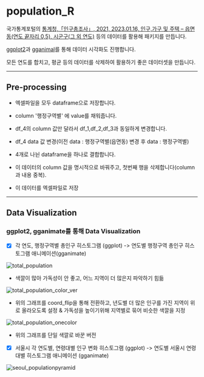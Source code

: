 # population_R

국가통계포털의 [통계청,「인구총조사」, 2021, 2023.01.16, 인구,가구 및 주택 – 읍면동(연도 끝자리 0,5), 시군구(그 외 연도)](https://kosis.kr/statHtml/statHtml.do?orgId=101&tblId=DT_1IN1503&conn_path=I2) 등의 데이터를 활용해 패키지를 만듭니다.

[ggplot2](http://aispiration.com/R-ecology-lesson/kr/05-visualization-ggplot2.html)과 [gganimal](https://gganimate.com/)를 통해 데이터 시각화도 진행합니다.

모든 연도를 합치고, 평균 등의 데이터를 삭제하여 활용하기 좋은 데이터셋을 만듭니다.

---

## Pre-processing

- 엑셀파일을 모두 dataframe으로 저장합니다.

- column '행정구역별' 에 value를 채워줍니다.

- df_4의 column 값만 달라서 df_1,df_2,df_3과 동일하게 변경합니다.

- df_4 data 값 변경(이전 data : 행정구역별(읍면동) 변경 후 data : 행정구역별)

- 4개로 나뉜 dataframe을 하나로 결합합니다.

- 이 데이터의 column 값을 명시적으로 바꿔주고, 첫번째 행을 삭제합니다(column과 내용 중복).

- 이 데이터를 엑셀파일로 저장

---

## Data Visualization



### ggplot2, gganimate를 통해 Data Visualization


- [x] 각 연도, 행정구역별 총인구 히스토그램 (ggplot) -> 연도별 행정구역 총인구 히스토그램 애니메이션(gganimate)
  
  
![total_population](https://user-images.githubusercontent.com/86904141/214488927-89211470-8c21-4421-bc45-7fb22f12e4f8.gif)

- 색깔이 많아 가독성이 안 좋고, 어느 지역이 더 많은지 파악하기 힘듦

![total_population_color_ver](https://user-images.githubusercontent.com/86904141/214770781-d29bea28-b888-4f80-926c-2b7c5a8dc95d.gif)

- 위의 그래프를 coord_flip을 통해 전환하고, 년도별 더 많은 인구를 가진 지역이 위로 올라오도록 설정 & 가독성을 높이기위해 지역별로 묶어 비슷한 색깔을 지정

![total_population_onecolor](https://user-images.githubusercontent.com/86904141/214772691-49514a72-3627-47bb-b6bc-24743ba7ccc9.gif)

- 위의 그래프를 단일 색깔로 바꾼 버전
  
- [x] 서울시 각 연도별, 연령대별 인구 변화  히스토그램 (ggplot) -> 연도별 서울시 연령대별 히스토그램 애니메이션 (gganimate)

![seoul_populationpyramid](https://user-images.githubusercontent.com/86904141/215535686-811b6ce2-05b9-42e4-9fb0-2058ec50a84c.gif)

